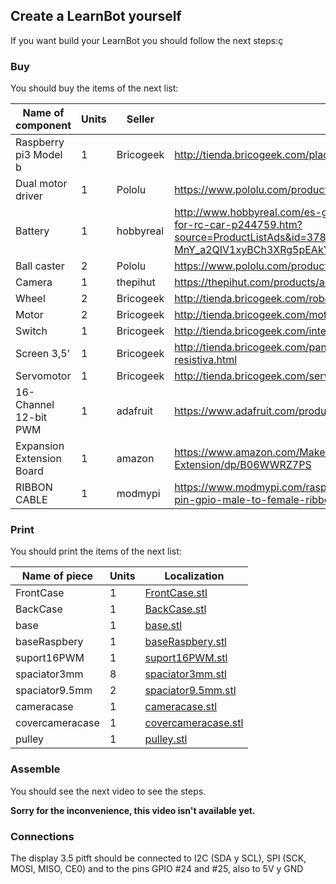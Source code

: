 ## Create a LearnBot yourself

If you want build your LearnBot you should follow the next steps:ç


### Buy 

You should buy the items of the next list:

| Name of component              |  Units   |  Seller     |  Link                  |
|--------------------------------|----------|-------------|------------------------|
| Raspberry pi3 Model b          |  1       | Bricogeek   | http://tienda.bricogeek.com/placas-raspberry-pi/811-raspberry-pi-3.html |
| Dual motor driver              |  1       | Pololu      | https://www.pololu.com/product/2753/specs |
| Battery                        |  1       | hobbyreal   | http://www.hobbyreal.com/es-gaoneng-gnb-7-4v-5000mah-2s-120c-lipo-battery-t-plug-for-rc-car-p244759.htm?source=ProductListAds&id=378221013048&currency=eur&country=ES&gclid=EAIaIQobChMIyZ-MnY_a2QIV1xyBCh3XRg5pEAkYCyABEgK7DvD_BwE        |
| Ball caster                    |  2       | Pololu      | https://www.pololu.com/product/953        |
| Camera                         |  1       | thepihut    | https://thepihut.com/products/adafruit-spy-camera-for-the-raspberry-pi       |
| Wheel                          |  2       | Bricogeek   | http://tienda.bricogeek.com/robotica/109-rueda-todo-terreno-42x19mm.html        |
| Motor                          |  2       | Bricogeek   | http://tienda.bricogeek.com/motores/114-motor-micro-metal-dc-con-reductora-30-1.html       |
| Switch                         |  1       | Bricogeek   | http://tienda.bricogeek.com/interruptores/200-interruptor-on-off-cuadrado.html       |
| Screen 3,5'                    |  1       | Bricogeek   | http://tienda.bricogeek.com/pantallas-raspberry-pi/766-pantalla-tft-35-pitft-plus-resistiva.html       |
| Servomotor                     |  1       | Bricogeek   | http://tienda.bricogeek.com/servomotores/968-micro-servo-miniatura-sg90.html       |
| 16-Channel 12-bit PWM          |  1       | adafruit    | https://www.adafruit.com/product/815       |
| Expansion Extension Board      |  1       | amazon      | https://www.amazon.com/Makerfocus-Raspberry-Model-Expansion-Extension/dp/B06WWRZ7PS       |
| RIBBON CABLE                   |  1       | modmypi     | https://www.modmypi.com/raspberry-pi/gpio-and-breadboarding/40-pin-ribbon-cables/40-pin-gpio-male-to-female-ribbon-cable-150mm-(gertboard)

### Print

You should print the items of the next list:

| Name of piece      |  Units   |  Localization  |
|--------------------|----------|----------------|
| FrontCase          |    1     |  [FrontCase.stl](../../tree/desings/desingsForEdit/tree/desings/desingsForEdit/Learnbot2.1/STL/FrontCase.stl)  |
| BackCase           |    1     |  [BackCase.stl](../../tree/desings/desingsForEdit/Learnbot2.1/STL/BackCase.stl)  |
| base               |    1     |  [base.stl](../../tree/desings/desingsForEdit/Learnbot2.1/STL/base.stl)  |
| baseRaspbery       |    1     |  [baseRaspbery.stl](../../tree/desings/desingsForEdit/Learnbot2.1/STL/baseRaspbery.stl)  |
| suport16PWM        |    1     |  [suport16PWM.stl](../../tree/desings/desingsForEdit/Learnbot2.1/STL/suport16PWM.stl)  |
| spaciator3mm       |    8     |  [spaciator3mm.stl](../../tree/desings/desingsForEdit/Learnbot2.1/STL/spaciator3mm.stl)  |
| spaciator9.5mm     |    2     |  [spaciator9.5mm.stl](../../tree/desings/desingsForEdit/Learnbot2.1/STL/spaciator9.5mm.stl)  |
| cameracase         |    1     |  [cameracase.stl](../../tree/desings/desingsForEdit/Learnbot2.1/STL/cameracase.stl)  |
| covercameracase    |    1     |  [covercameracase.stl](../../tree/desings/desingsForEdit/Learnbot2.1/STL/covercameracase.stl)  |
| pulley             |    1     |  [pulley.stl](../../tree/desings/desingsForEdit/Learnbot2.1/STL/pulley.stl)  |


### Assemble

You should see the next video to see the steps.

__Sorry for the inconvenience, this video isn't available yet.__


### Connections

The display 3.5 pitft should be connected to I2C (SDA y SCL), SPI (SCK, MOSI, MISO, CE0) and to the pins GPIO #24 and #25, also to 5V y GND